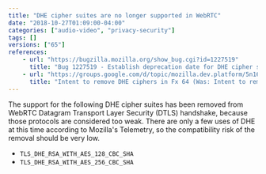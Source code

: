 ```yaml
---
title: "DHE cipher suites are no longer supported in WebRTC"
date: "2018-10-27T01:09:00-04:00"
categories: ["audio-video", "privacy-security"]
tags: []
versions: ["65"]
references:
    - url: "https://bugzilla.mozilla.org/show_bug.cgi?id=1227519"
      title: "Bug 1227519 - Establish deprecation date for DHE cipher suites in WebRTC"
    - url: "https://groups.google.com/d/topic/mozilla.dev.platform/5n16ltyShIE/discussion"
      title: "Intent to remove DHE ciphers in Fx 64 (Was: Intent to remove DHE ciphers from WebRTC DTLS handshake)"
---
```

The support for the following DHE cipher suites has been removed from WebRTC Datagram Transport Layer Security (DTLS) handshake, because those protocols are considered too weak. There are only a few uses of DHE at this time according to Mozilla's Telemetry, so the compatibility risk of the removal should be very low.

* `TLS_DHE_RSA_WITH_AES_128_CBC_SHA`
* `TLS_DHE_RSA_WITH_AES_256_CBC_SHA`
